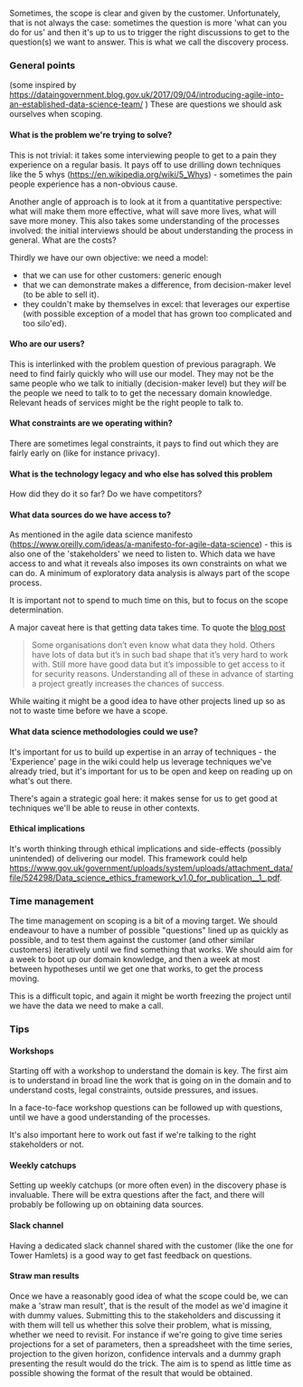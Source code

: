 Sometimes, the scope is clear and given by the customer.  Unfortunately, that is not always the case: sometimes the question is more 'what can you do for us' and then it's up to us to trigger the right discussions to get to the question(s) we want to answer.  This is what we call the discovery process.

### General points

(some inspired by <https://dataingovernment.blog.gov.uk/2017/09/04/introducing-agile-into-an-established-data-science-team/> )
These are questions we should ask ourselves when scoping.

#### What is the problem we're trying to solve?
This is not trivial: it takes some interviewing people to get to a pain they experience on a regular basis.  It pays off to use drilling down techniques like the 5 whys (<https://en.wikipedia.org/wiki/5_Whys>) - sometimes the pain people experience has a non-obvious cause.

Another angle of approach is to look at it from a quantitative perspective: what will make them more effective, what will save more lives, what will save more money.  This also takes some understanding of the processes involved: the initial interviews should be about understanding the process in general.  What are the costs?

Thirdly we have our own objective: we need a model:

* that we can use for other customers: generic enough
* that we can demonstrate makes a difference, from decision-maker level (to be able to sell it).
* they couldn't make by themselves in excel: that leverages our expertise (with possible exception of a model that has grown too complicated and too silo'ed).


#### Who are our users?

This is interlinked with the problem question of previous paragraph.  We need to find fairly quickly who will use our model.  They may not be the same people who we talk to initially (decision-maker level) but they _will_ be the people we need to talk to to get the necessary domain knowledge.  Relevant heads of services might be the right people to talk to.

#### What constraints are we operating within?

There are sometimes legal constraints, it pays to find out which they are fairly early on (like for instance privacy).

#### What is the technology legacy and who else has solved this problem

How did they do it so far?
Do we have competitors?

#### What data sources do we have access to?

As mentioned in the agile data science manifesto (<https://www.oreilly.com/ideas/a-manifesto-for-agile-data-science>) - this is also one of the 'stakeholders' we need to listen to.  Which data we have access to and what it reveals also imposes its own constraints on what we can do.  A minimum of exploratory data analysis is always part of the scope process.

It is important not to spend to much time on this, but to focus on the scope determination.

A major caveat here is that getting data takes time.  To quote the [blog post](https://dataingovernment.blog.gov.uk/2017/09/04/introducing-agile-into-an-established-data-science-team/)

>Some organisations don’t even know what data they hold. Others have lots of data but it’s in such bad shape that it’s very hard to work with. Still more have good data but it’s impossible to get access to it for security reasons. Understanding all of these in advance of starting a project greatly increases the chances of success.

While waiting it might be a good idea to have other projects lined up so as not to waste time before we have a scope.

#### What data science methodologies could we use?

It's important for us to build up expertise in an array of techniques - the 'Experience' page in the wiki could help us leverage techniques we've already tried, but it's important for us to be open and keep on reading up on what's out there.

There's again a strategic goal here: it makes sense for us to get good at techniques we'll be able to reuse in other contexts.

#### Ethical implications

It's worth thinking through ethical implications and side-effects (possibly unintended) of delivering our model.  This framework could help <https://www.gov.uk/government/uploads/system/uploads/attachment_data/file/524298/Data_science_ethics_framework_v1.0_for_publication__1_.pdf>.

### Time management

The time management on scoping is a bit of a moving target.  We should endeavour to have a number of possible "questions" lined up as quickly as possible, and to test them against the customer (and other similar customers) iteratively until we find something that works. We should aim for a week to boot up our domain knowledge, and then a week at most between hypotheses until we get one that works, to get the process moving.

This is a difficult topic, and again it might be worth freezing the project until we have the data we need to make a call.

### Tips

#### Workshops

Starting off with a workshop to understand the domain is key.  The first aim is to understand in broad line the work that is going on in the domain and to understand costs, legal constraints, outside pressures, and issues.

In a face-to-face workshop questions can be followed up with questions, until we have a good understanding of the processes.

It's also important here to work out fast if we're talking to the right stakeholders or not.

#### Weekly catchups

Setting up weekly catchups (or more often even) in the discovery phase is invaluable.  There will be extra questions after the fact, and there will probably be following up on obtaining data sources.

#### Slack channel

Having a dedicated slack channel shared with the customer (like the one for Tower Hamlets) is a good way to get fast feedback on questions.

#### Straw man results

Once we have a reasonably good idea of what the scope could be, we can make a 'straw man result', that is the result of the model as we'd imagine it with dummy values.  Submitting this to the stakeholders and discussing it with them will tell us whether this solve their problem, what is missing, whether we need to revisit.
For instance if we're going to give time series projections for a set of parameters, then a spreadsheet with the time series, projection to the given horizon, confidence intervals and a dummy graph presenting the result would do the trick.  The aim is to spend as little time as possible showing the format of the result that would be obtained.
